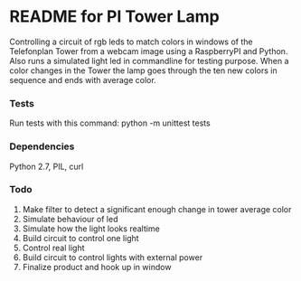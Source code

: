 # README for PI Tower Lamp
Controlling a circuit of rgb leds to match colors in windows of the Telefonplan Tower from a webcam image using a RaspberryPI and Python. Also runs a simulated light led in commandline for testing purpose.
When a color changes in the Tower the lamp goes through the ten new colors in sequence and ends with average color.

### Tests
Run tests with this command:
python -m unittest tests

### Dependencies
Python 2.7, PIL, curl

### Todo
1. Make filter to detect a significant enough change in tower average color
1. Simulate behaviour of led
1. Simulate how the light looks realtime
1. Build circuit to control one light
1. Control real light
1. Build circuit to control lights with external power
1. Finalize product and hook up in window